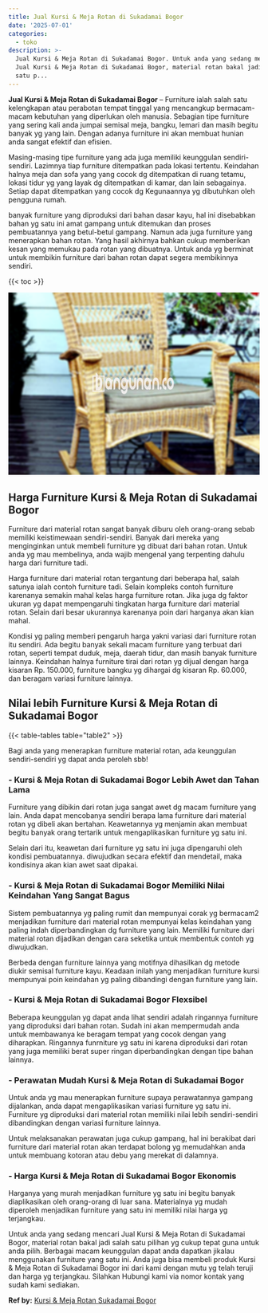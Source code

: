 ```yaml
---
title: Jual Kursi & Meja Rotan di Sukadamai Bogor
date: '2025-07-01'
categories:
  - toko
description: >-
  Jual Kursi & Meja Rotan di Sukadamai Bogor. Untuk anda yang sedang mencari
  Jual Kursi & Meja Rotan di Sukadamai Bogor, material rotan bakal jadi salah
  satu p...
---
```


**Jual Kursi & Meja Rotan di Sukadamai Bogor** – Furniture ialah salah satu kelengkapan atau perabotan tempat tinggal yang mencangkup bermacam-macam kebutuhan yang diperlukan oleh manusia. Sebagian tipe furniture yang sering kali anda jumpai semisal meja, bangku, lemari dan masih begitu banyak yg yang lain. Dengan adanya furniture ini akan membuat hunian anda sangat efektif dan efisien.

Masing-masing tipe furniture yang ada juga memiliki keunggulan sendiri-sendiri. Lazimnya tiap furniture ditempatkan pada lokasi tertentu. Keindahan halnya meja dan sofa yang yang cocok dg ditempatkan di ruang tetamu, lokasi tidur yg yang layak dg ditempatkan di kamar, dan lain sebagainya. Setiap dapat ditempatkan yang cocok dg Kegunaannya yg dibutuhkan oleh pengguna rumah.

banyak furniture yang diproduksi dari bahan dasar kayu, hal ini disebabkan bahan yg satu ini amat gampang untuk ditemukan dan proses pembuatannya yang betul-betul gampang. Namun ada juga furniture yang menerapkan bahan rotan. Yang hasil akhirnya bahkan cukup memberikan kesan yang memukau pada rotan yang dibuatnya. Untuk anda yg berminat untuk membikin furniture dari bahan rotan dapat segera membikinnya sendiri.

{{< toc >}}

![Jual Kursi & Meja Rotan di Sukadamai Bogor](/images/kursi-meja-rotan-murah20.png)

## Harga Furniture Kursi & Meja Rotan di Sukadamai Bogor

Furniture dari material rotan sangat banyak diburu oleh orang-orang sebab memiliki keistimewaan sendiri-sendiri. Banyak dari mereka yang menginginkan untuk membeli furniture yg dibuat dari bahan rotan. Untuk anda yg mau membelinya, anda wajib mengenal yang terpenting dahulu harga dari furniture tadi.

Harga furniture dari material rotan tergantung dari beberapa hal, salah satunya ialah contoh furniture tadi. Selain kompleks contoh furniture karenanya semakin mahal kelas harga furniture rotan. Jika juga dg faktor ukuran yg dapat mempengaruhi tingkatan harga furniture dari material rotan. Selain dari besar ukurannya karenanya poin dari harganya akan kian mahal.

Kondisi yg paling memberi pengaruh harga yakni variasi dari furniture rotan itu sendiri. Ada begitu banyak sekali macam furniture yang terbuat dari rotan, seperti tempat duduk, meja, daerah tidur, dan masih banyak furniture lainnya. Keindahan halnya furniture tirai dari rotan yg dijual dengan harga kisaran Rp. 150.000, furniture bangku yg dihargai dg kisaran Rp. 60.000, dan beragam variasi furniture lainnya.

## Nilai lebih Furniture Kursi & Meja Rotan di Sukadamai Bogor

{{< table-tables table="table2" >}}

Bagi anda yang menerapkan furniture material rotan, ada keunggulan sendiri-sendiri yg dapat anda peroleh sbb!

### \- Kursi & Meja Rotan di Sukadamai Bogor Lebih Awet dan Tahan Lama

Furniture yang dibikin dari rotan juga sangat awet dg macam furniture yang lain. Anda dapat mencobanya sendiri berapa lama furniture dari material rotan yg dibeli akan bertahan. Keawetannya yg menjamin akan membuat begitu banyak orang tertarik untuk mengaplikasikan furniture yg satu ini.

Selain dari itu, keawetan dari furniture yg satu ini juga dipengaruhi oleh kondisi pembuatannya. diwujudkan secara efektif dan mendetail, maka kondisinya akan kian awet saat dipakai.

### \- Kursi & Meja Rotan di Sukadamai Bogor Memiliki Nilai Keindahan Yang Sangat Bagus

Sistem pembuatannya yg paling rumit dan mempunyai corak yg bermacam2 menjadikan furniture dari material rotan mempunyai kelas keindahan yang paling indah diperbandingkan dg furniture yang lain. Memiliki furniture dari material rotan dijadikan dengan cara seketika untuk membentuk contoh yg diwujudkan.

Berbeda dengan furniture lainnya yang motifnya dihasilkan dg metode diukir semisal furniture kayu. Keadaan inilah yang menjadikan furniture kursi mempunyai poin keindahan yg paling dibandingi dengan furniture yang lain.

### \- Kursi & Meja Rotan di Sukadamai Bogor Flexsibel

Beberapa keunggulan yg dapat anda lihat sendiri adalah ringannya furniture yang diproduksi dari bahan rotan. Sudah ini akan mempermudah anda untuk membawanya ke beragam tempat yang cocok dengan yang diharapkan. Ringannya funrniture yg satu ini karena diproduksi dari rotan yang juga memiliki berat super ringan diperbandingkan dengan tipe bahan lainnya.

### \- Perawatan Mudah Kursi & Meja Rotan di Sukadamai Bogor

Untuk anda yg mau menerapkan furniture supaya perawatannya gampang dijalankan, anda dapat mengaplikasikan variasi furniture yg satu ini. Furniture yg diproduksi dari material rotan memiliki nilai lebih sendiri-sendiri dibandingkan dengan variasi furniture lainnya.

Untuk melaksanakan perawatan juga cukup gampang, hal ini berakibat dari furniture dari material rotan akan terdapat bolong yg memudahkan anda untuk membuang kotoran atau debu yang merekat di dalamnya.

### \- Harga Kursi & Meja Rotan di Sukadamai Bogor Ekonomis

Harganya yang murah menjadikan furniture yg satu ini begitu banyak diaplikasikan oleh orang-orang di luar sana. Materialnya yg mudah diperoleh menjadikan furniture yang satu ini memiliki nilai harga yg terjangkau.

Untuk anda yang sedang mencari Jual Kursi & Meja Rotan di Sukadamai Bogor, material rotan bakal jadi salah satu pilihan yg cukup tepat guna untuk anda pilih. Berbagai macam keunggulan dapat anda dapatkan jikalau menggunakan furniture yang satu ini. Anda juga bisa membeli produk Kursi & Meja Rotan di Sukadamai Bogor ini dari kami dengan mutu yg telah teruji dan harga yg terjangkau. Silahkan Hubungi kami via nomor kontak yang sudah kami sediakan.

**Ref by:** [Kursi & Meja Rotan Sukadamai Bogor](https://id.wikipedia.org/wiki/Kursi)
